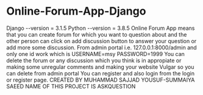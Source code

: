 # Online-Forum-App-Django
Django --version = 3.1.5
Python --version = 3.8.5
Online Forum App means that you can create forum for which you want to question about and the other person can click on add discussion button to answer your question or add more some discussion.
From admin portal i.e. 127.0.0.1:8000/admin and only one id work which is 
USERNAME=msy
PASSWORD=1999
You can delete the forum or any discussion which you think is in appropiate or making some unregular comments and making your website Vulgar so you can delete from admin portal
You can register and also login from the login or register page.
CREATED BY MUHAMMAD SAJJAD YOUSUF-SUMMAIYA SAEED
NAME OF THIS PROJECT IS ASKQUESTION
